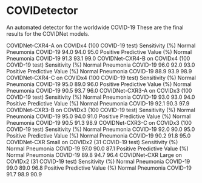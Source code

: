# COVIDetector
An automated detector for the worldwide COVID-19 
These are the final results for the COVIDNet models.

COVIDNet-CXR4-A on COVIDx4 (100 COVID-19 test)
Sensitivity (%)
Normal	Pneumonia	COVID-19
94.0	94.0	95.0
Positive Predictive Value (%)
Normal	Pneumonia	COVID-19
91.3	93.1	99.0
COVIDNet-CXR4-B on COVIDx4 (100 COVID-19 test)
Sensitivity (%)
Normal	Pneumonia	COVID-19
96.0	92.0	93.0
Positive Predictive Value (%)
Normal	Pneumonia	COVID-19
88.9	93.9	98.9
COVIDNet-CXR4-C on COVIDx4 (100 COVID-19 test)
Sensitivity (%)
Normal	Pneumonia	COVID-19
95.0	89.0	96.0
Positive Predictive Value (%)
Normal	Pneumonia	COVID-19
90.5	93.7	96.0
COVIDNet-CXR3-A on COVIDx3 (100 COVID-19 test)
Sensitivity (%)
Normal	Pneumonia	COVID-19
93.0	93.0	94.0
Positive Predictive Value (%)
Normal	Pneumonia	COVID-19
92.1	90.3	97.9
COVIDNet-CXR3-B on COVIDx3 (100 COVID-19 test)
Sensitivity (%)
Normal	Pneumonia	COVID-19
95.0	94.0	91.0
Positive Predictive Value (%)
Normal	Pneumonia	COVID-19
90.5	91.3	98.9
COVIDNet-CXR3-C on COVIDx3 (100 COVID-19 test)
Sensitivity (%)
Normal	Pneumonia	COVID-19
92.0	90.0	95.0
Positive Predictive Value (%)
Normal	Pneumonia	COVID-19
90.2	91.8	95.0
COVIDNet-CXR Small on COVIDx2 (31 COVID-19 test)
Sensitivity (%)
Normal	Pneumonia	COVID-19
97.0	90.0	87.1
Positive Predictive Value (%)
Normal	Pneumonia	COVID-19
89.8	94.7	96.4
COVIDNet-CXR Large on COVIDx2 (31 COVID-19 test)
Sensitivity (%)
Normal	Pneumonia	COVID-19
99.0	89.0	96.8
Positive Predictive Value (%)
Normal	Pneumonia	COVID-19
91.7	98.9	90.9
